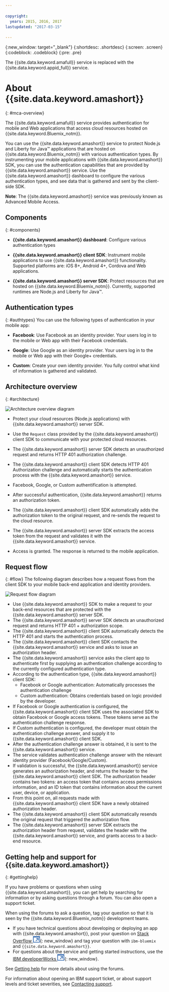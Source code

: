 ```yaml
---

copyright:
  years: 2015, 2016, 2017
lastupdated: "2017-03-15"

---
```


{:new_window: target="_blank"}
{:shortdesc: .shortdesc}
{:screen: .screen}
{:codeblock: .codeblock}
{:pre: .pre}

The {{site.data.keyword.amafull}} service is replaced with the {{site.data.keyword.appid_full}} service.

# About {{site.data.keyword.amashort}}
{: #mca-overview}


The {{site.data.keyword.amafull}} service provides authentication for mobile and Web applications that access cloud resources hosted on {{site.data.keyword.Bluemix_notm}}.

You can use the {{site.data.keyword.amashort}} service to protect Node.js and Liberty for Java&trade; applications that are hosted on {{site.data.keyword.Bluemix_notm}} with various authentication types. By instrumenting your mobile applications with {{site.data.keyword.amashort}} SDK, you can use the authentication capabilities that are provided by {{site.data.keyword.amashort}} service. Use the {{site.data.keyword.amashort}} dashboard to configure the various authentication types, and see data that is gathered and sent by the client-side SDK.

**Note**: The {{site.data.keyword.amashort}}  service was previously known as Advanced Mobile Access.

## Components
{: #components}

* **{{site.data.keyword.amashort}} dashboard**: Configure various authentication types

* **{{site.data.keyword.amashort}} client SDK**: Instrument mobile applications to use {{site.data.keyword.amashort}}  functionality. Supported platforms are: iOS 8+, Android 4+, Cordova and Web applications.

* **{{site.data.keyword.amashort}} server SDK**: Protect resources that are hosted on {{site.data.keyword.Bluemix_notm}}. Currently, supported runtimes are Node.js and Liberty for Java&trade;.

## Authentication types
{: #authtypes}
You can use the following types of authentication in your mobile app:

* **Facebook**: Use Facebook as an identity provider. Your users log in to the mobile or Web app with their Facebook credentials.

* **Google**: Use Google as an identity provider. Your users log in to the mobile or Web app with their Google+ credentials.

* **Custom**: Create your own identity provider. You fully control what kind of information is gathered and validated.

## Architecture overview
{: #architecture}

![Architecture overview diagram](images/mca-overview.jpg)

* Protect your cloud resources (Node.js applications) with {{site.data.keyword.amashort}} server SDK.

* Use the `Request` class provided by the {{site.data.keyword.amashort}} client SDK to communicate with your protected cloud resources.

* The {{site.data.keyword.amashort}} server SDK detects an unauthorized request and returns HTTP 401 authorization challenge.

* The {{site.data.keyword.amashort}} client SDK detects HTTP 401 Authorization challenge and automatically starts the authentication process with the {{site.data.keyword.amashort}}  service.

* Facebook, Google, or Custom authentification is attempted.

* After successful authentication, {{site.data.keyword.amashort}} returns an authorization token.

* The {{site.data.keyword.amashort}} client SDK automatically adds the authorization token to the original request, and re-sends the request to the cloud resource.

* The {{site.data.keyword.amashort}}  server SDK extracts the access token from the request and validates it with the {{site.data.keyword.amashort}} service.

* Access is granted.  The response is returned to the mobile application.

## Request flow
{: #flow}
The following diagram describes how a request flows from the client SDK to your mobile back-end application and identity providers.

![Request flow diagram](images/mca-sequence-overview.jpg)

* Use {{site.data.keyword.amashort}} SDK to make a request to your back-end resources that are protected with the {{site.data.keyword.amashort}} server SDK.
* The {{site.data.keyword.amashort}} server SDK detects an unauthorized request and returns HTTP 401 + authorization scope.
* The {{site.data.keyword.amashort}} client SDK automatically detects the HTTP 401 and starts the authentication process.
* The {{site.data.keyword.amashort}} client SDK contacts the {{site.data.keyword.amashort}} service and asks to issue an authorization header.
* The {{site.data.keyword.amashort}} service asks the client app to authenticate first by supplying an authentication challenge according to the currently configured authentication type.
* According to the authentication type, {{site.data.keyword.amashort}} client SDK:
   * Facebook or Google authentication: Automatically processes the authentication challenge
   * Custom authentication: Obtains credentials based on logic provided by the developer.
* If Facebook or Google authentication is configured, the {{site.data.keyword.amashort}} client SDK uses the associated SDK to obtain Facebook or Google access tokens. These tokens serve as the authentication challenge response.
* If Custom authentication is configured, the developer must obtain the authentication challenge answer, and supply it to {{site.data.keyword.amashort}} client SDK.
* After the authentication challenge answer is obtained, it is sent to the {{site.data.keyword.amashort}} service.
* The service validates authentication challenge answer with the relevant identity provider (Facebook/Google/Custom).
* If validation is successful, the {{site.data.keyword.amashort}} service generates an authorization header, and returns the header to the {{site.data.keyword.amashort}} client SDK. The authorization header contains two tokens: an access token that contains access permissions information, and an ID token that contains information about the current user, device, or application.
* From this point on, all requests made with {{site.data.keyword.amashort}} client SDK have a newly obtained authorization header.
* The {{site.data.keyword.amashort}} client SDK automatically resends the original request that triggered the authorization flow.
* The {{site.data.keyword.amashort}} server SDK extracts the authorization header from request, validates the header with the  {{site.data.keyword.amashort}} service, and grants access to a back-end resource.


## Getting help and support for {{site.data.keyword.amashort}}
{: #gettinghelp}

If you have problems or questions when using {{site.data.keyword.amashort}}, you can get help by searching for information or by asking questions through a forum. You can also open a support ticket.

When using the forums to ask a question, tag your question so that it is seen by the {{site.data.keyword.Bluemix_notm}} development teams.

* If you have technical questions about developing or deploying an app with {{site.data.keyword.amashort}}, post your question on [Stack Overflow ![External link icon](../../icons/launch-glyph.svg "External link icon")](http://stackoverflow.com/search?q={{site.data.keyword.amashort}}+ibm-bluemix){: new_window} and tag your question with `ibm-bluemix` and `{{site.data.keyword.amashort}}`.
* For questions about the service and getting started instructions, use the [IBM developerWorks ![External link icon](../../icons/launch-glyph.svg "External link icon")](https://developer.ibm.com/answers/search.html?f=&type=question&redirect=search%2Fsearch&sort=relevance&q=mobile+client+access%20%2B[bluemix]){: new_window}.


See [Getting help](https://www.{DomainName}/docs/support/index.html#getting-help) for more details about using the forums.

For information about opening an IBM support ticket, or about support levels and ticket severities, see [Contacting support](https://www.{DomainName}/docs/support/index.html#contacting-support).
